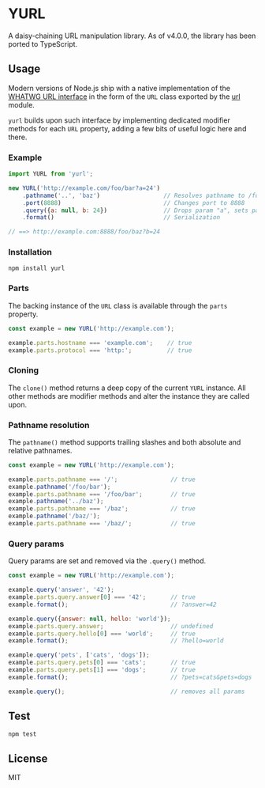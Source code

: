 
YURL
====

A daisy-chaining URL manipulation library. As of v4.0.0, the library has been
ported to TypeScript.

Usage
-----

Modern versions of Node.js ship with a native implementation of the
[WHATWG URL interface][u1] in the form of the `URL` class exported by the
[url](https://nodejs.org/api/url.html) module.

`yurl` builds upon such interface by implementing dedicated modifier methods
for each `URL` property, adding a few bits of useful logic here and there.

[u1]: https://developer.mozilla.org/en-US/docs/Web/API/URL

### Example

```js
import YURL from 'yurl';

new YURL('http://example.com/foo/bar?a=24')
    .pathname('..', 'baz')                  // Resolves pathname to /foo/baz
    .port(8888)                             // Changes port to 8888
    .query({a: null, b: 24})                // Drops param "a", sets param "b"
    .format()                               // Serialization

// ==> http://example.com:8888/foo/baz?b=24
```

### Installation

```
npm install yurl
```

### Parts

The backing instance of the `URL` class is available through the `parts` property.

```js
const example = new YURL('http://example.com');

example.parts.hostname === 'example.com';    // true
example.parts.protocol === 'http:';          // true
```

### Cloning

The `clone()` method returns a deep copy of the current `YURL` instance. All other methods are modifier methods and alter the instance they are called upon.

### Pathname resolution

The `pathname()` method supports trailing slashes and both absolute and relative pathnames.

```js
const example = new YURL('http://example.com');

example.parts.pathname === '/';               // true
example.pathname('/foo/bar');
example.parts.pathname === '/foo/bar';        // true
example.pathname('../baz');
example.parts.pathname === '/baz';            // true
example.pathname('/baz/');
example.parts.pathname === '/baz/';           // true
```

### Query params

Query params are set and removed via the `.query()` method.

```js
const example = new YURL('http://example.com');

example.query('answer', '42');
example.parts.query.answer[0] === '42';       // true
example.format();                             // ?answer=42

example.query({answer: null, hello: 'world'});
example.parts.query.answer;                   // undefined
example.parts.query.hello[0] === 'world';     // true
example.format();                             // ?hello=world

example.query('pets', ['cats', 'dogs']);
example.parts.query.pets[0] === 'cats';       // true
example.parts.query.pets[1] === 'dogs';       // true
example.format();                             // ?pets=cats&pets=dogs

example.query();                              // removes all params
```
   

Test
----

```
npm test
```


License
-------

MIT
